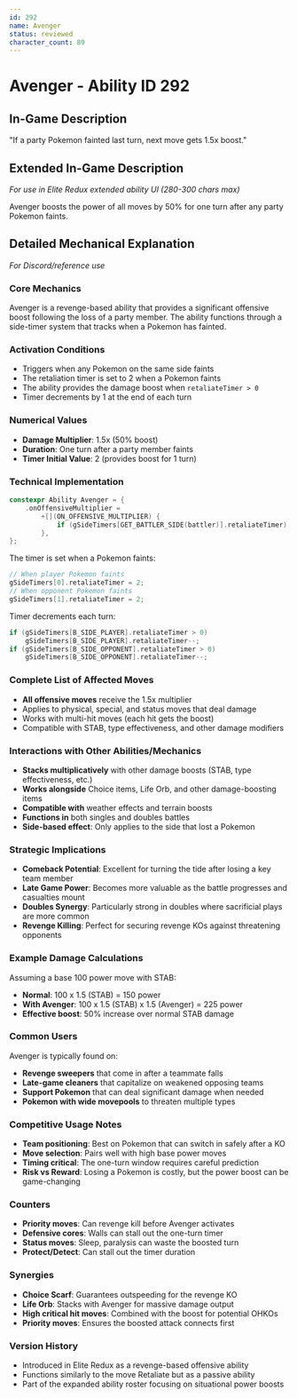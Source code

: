```yaml
---
id: 292
name: Avenger
status: reviewed
character_count: 89
---
```


# Avenger - Ability ID 292

## In-Game Description
"If a party Pokemon fainted last turn, next move gets 1.5x boost."

## Extended In-Game Description
*For use in Elite Redux extended ability UI (280-300 chars max)*

Avenger boosts the power of all moves by 50% for one turn after any party Pokemon faints. 

## Detailed Mechanical Explanation
*For Discord/reference use*

### Core Mechanics
Avenger is a revenge-based ability that provides a significant offensive boost following the loss of a party member. The ability functions through a side-timer system that tracks when a Pokemon has fainted.

### Activation Conditions
- Triggers when any Pokemon on the same side faints
- The retaliation timer is set to 2 when a Pokemon faints
- The ability provides the damage boost when `retaliateTimer > 0`
- Timer decrements by 1 at the end of each turn

### Numerical Values
- **Damage Multiplier**: 1.5x (50% boost)
- **Duration**: One turn after a party member faints
- **Timer Initial Value**: 2 (provides boost for 1 turn)

### Technical Implementation
```cpp
constexpr Ability Avenger = {
    .onOffensiveMultiplier =
        +[](ON_OFFENSIVE_MULTIPLIER) {
            if (gSideTimers[GET_BATTLER_SIDE(battler)].retaliateTimer) MUL(1.5);
        },
};
```

The timer is set when a Pokemon faints:
```cpp
// When player Pokemon faints
gSideTimers[0].retaliateTimer = 2;
// When opponent Pokemon faints  
gSideTimers[1].retaliateTimer = 2;
```

Timer decrements each turn:
```cpp
if (gSideTimers[B_SIDE_PLAYER].retaliateTimer > 0) 
    gSideTimers[B_SIDE_PLAYER].retaliateTimer--;
if (gSideTimers[B_SIDE_OPPONENT].retaliateTimer > 0) 
    gSideTimers[B_SIDE_OPPONENT].retaliateTimer--;
```

### Complete List of Affected Moves
- **All offensive moves** receive the 1.5x multiplier
- Applies to physical, special, and status moves that deal damage
- Works with multi-hit moves (each hit gets the boost)
- Compatible with STAB, type effectiveness, and other damage modifiers

### Interactions with Other Abilities/Mechanics
- **Stacks multiplicatively** with other damage boosts (STAB, type effectiveness, etc.)
- **Works alongside** Choice items, Life Orb, and other damage-boosting items
- **Compatible with** weather effects and terrain boosts
- **Functions in** both singles and doubles battles
- **Side-based effect**: Only applies to the side that lost a Pokemon

### Strategic Implications
- **Comeback Potential**: Excellent for turning the tide after losing a key team member
- **Late Game Power**: Becomes more valuable as the battle progresses and casualties mount
- **Doubles Synergy**: Particularly strong in doubles where sacrificial plays are more common
- **Revenge Killing**: Perfect for securing revenge KOs against threatening opponents

### Example Damage Calculations
Assuming a base 100 power move with STAB:
- **Normal**: 100 x 1.5 (STAB) = 150 power
- **With Avenger**: 100 x 1.5 (STAB) x 1.5 (Avenger) = 225 power
- **Effective boost**: 50% increase over normal STAB damage

### Common Users
Avenger is typically found on:
- **Revenge sweepers** that come in after a teammate falls
- **Late-game cleaners** that capitalize on weakened opposing teams  
- **Support Pokemon** that can deal significant damage when needed
- **Pokemon with wide movepools** to threaten multiple types

### Competitive Usage Notes
- **Team positioning**: Best on Pokemon that can switch in safely after a KO
- **Move selection**: Pairs well with high base power moves
- **Timing critical**: The one-turn window requires careful prediction
- **Risk vs Reward**: Losing a Pokemon is costly, but the power boost can be game-changing

### Counters
- **Priority moves**: Can revenge kill before Avenger activates
- **Defensive cores**: Walls can stall out the one-turn timer
- **Status moves**: Sleep, paralysis can waste the boosted turn
- **Protect/Detect**: Can stall out the timer duration

### Synergies
- **Choice Scarf**: Guarantees outspeeding for the revenge KO
- **Life Orb**: Stacks with Avenger for massive damage output
- **High critical hit moves**: Combined with the boost for potential OHKOs
- **Priority moves**: Ensures the boosted attack connects first

### Version History
- Introduced in Elite Redux as a revenge-based offensive ability
- Functions similarly to the move Retaliate but as a passive ability
- Part of the expanded ability roster focusing on situational power boosts